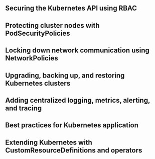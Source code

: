 ## Securing the Kubernetes API using RBAC
## Protecting cluster nodes with PodSecurityPolicies
## Locking down network communication using NetworkPolicies
## Upgrading, backing up, and restoring Kubernetes clusters
## Adding centralized logging, metrics, alerting, and tracing
## Best practices for Kubernetes application
## Extending Kubernetes with CustomResourceDefinitions and operators
